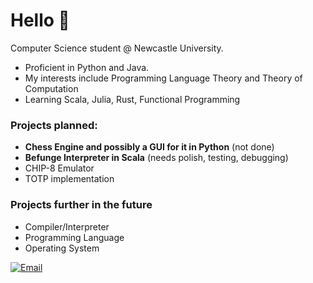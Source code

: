 # Hello 👋

Computer Science student @ Newcastle University.

- Proficient in Python and Java.
- My interests include Programming Language Theory and Theory of Computation
- Learning Scala, Julia, Rust, Functional Programming

### Projects planned:
- **Chess Engine and possibly a GUI for it in Python** (not done)
- **Befunge Interpreter in Scala** (needs polish, testing, debugging)
- CHIP-8 Emulator
- TOTP implementation

### Projects further in the future
- Compiler/Interpreter
- Programming Language
- Operating System

[![Email](https://img.shields.io/badge/Email-Contact-red?style=for-the-badge&logo=gmail)](mailto:ljllacuna5@gmail.com)
